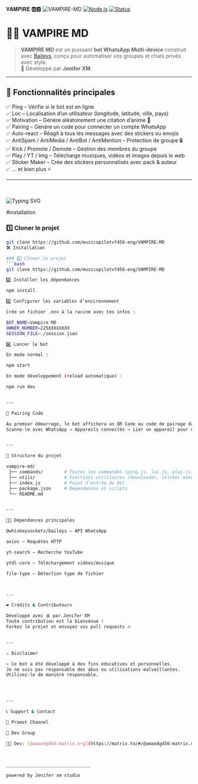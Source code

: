 𝐕𝐀𝐌𝐏𝐈𝐑𝐄 🅼︎🅳︎
![VAMPIRE-MD](https://files.catbox.moe/jvuqi0.jpg)
[![Node.js](https://img.shields.io/badge/Node.js->=18.0.0-green?logo=node.js&logoColor=white)](https://nodejs.org/) 
[![Status](https://img.shields.io/badge/Status-Online-brightgreen)]()
# 🧛‍♂️ VAMPIRE MD  

> **VAMPIRE MD** est un puissant **bot WhatsApp Multi-device** construit avec [Baileys](https://github.com/WhiskeySockets/Baileys), conçu pour automatiser vos groupes et chats privés avec style.  
> 🎯 Développé par **Jenifer XM**.

---

## 🚀 Fonctionnalités principales

✅ Ping – Vérifie si le bot est en ligne  
✅ Loc – Localisation d’un utilisateur (longitude, latitude, ville, pays)  
✅ Motivation – Génère aléatoirement une citation d’anime 🏯  
✅ Pairing – Génère un code pour connecter un compte WhatsApp  
✅ Auto-react – Réagit à tous les messages avec des stickers ou emojis  
✅ AntiSpam / AntiMedia / AntiBot / AntiMention – Protection de groupe 🔒  
✅ Kick / Promote / Demote – Gestion des membres du groupe  
✅ Play / YT / Img – Télécharge musiques, vidéos et images depuis le web  
✅ Sticker Maker – Crée des stickers personnalisés avec pack & auteur  
✅ … et bien plus ⚡

---
   
  <br><br>
  <img src="https://readme-typing-svg.demolab.com?font=Fira+Code&weight=500&size=24&pause=1000&color=FFD700&center=true&vCenter=true&random=false&width=435&lines=VAMPIRE+MD+%F0%9F%94%A5;WhatsApp+Bot+by+JENIFER+Power+is+%F0%9F%92%AF;Built+For+you+%F0%9F%94%AB;Follow+And+Fork+My+Repo+please" alt="Typing SVG" />
  <br>
  
   #installation

### 1️⃣ Cloner le projet
```bash
git clone https://github.com/musicopilotvf456-eng/VAMPIRE-MD
🛠 Installation

### 1️⃣ Cloner le projet
```bash
git clone https://github.com/musicopilotvf456-eng/VAMPIRE-MD

2️⃣ Installer les dépendances

npm install

3️⃣ Configurer les variables d’environnement

Crée un fichier .env à la racine avec tes infos :

BOT_NAME=Vampire MD
OWNER_NUMBER=225XXXXXXXX
SESSION_FILE=./session.json

4️⃣ Lancer le bot

En mode normal :

npm start

En mode développement (reload automatique) :

npm run dev


---

🔑 Pairing Code

Au premier démarrage, le bot affichera un QR Code ou code de pairage dans ton terminal.
Scanne-le avec WhatsApp → Appareils connectés → Lier un appareil pour connecter ton compte.


---

📂 Structure du projet

vampire-md/
 ├── commands/        # Toutes les commandes (ping.js, loc.js, play.js, etc.)
 ├── utils/           # Fonctions utilitaires (downloader, sticker maker, etc.)
 ├── index.js         # Point d'entrée du bot
 ├── package.json     # Dépendances et scripts
 └── README.md


---

🧑‍💻 Dépendances principales

@whiskeysockets/baileys – API WhatsApp

axios – Requêtes HTTP

yt-search – Recherche YouTube

ytdl-core – Téléchargement vidéos/musique

file-type – Détection type de fichier



---

❤️ Crédits & Contributeurs

Développé avec 🩸 par Jenifer XM
Toute contribution est la bienvenue !
Forkez le projet et envoyez vos pull requests 🔥


---

⚠️ Disclaimer

> Ce bot a été développé à des fins éducatives et personnelles.
Je ne suis pas responsable des abus ou utilisations malveillantes.
Utilisez-le de manière responsable.




---

📞 Support & Contact

📌 Promot Channel

📌 Dev Group

👩‍💻 Dev: [@amaodg456:matrix.org](https://matrix.to/#/@amaodg456:matrix.org)  



________________________________

powered by Jenifer xm studio 
